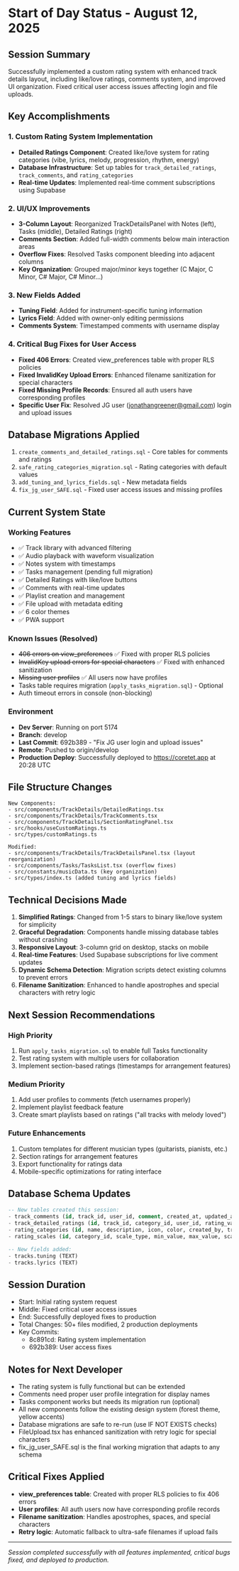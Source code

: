# Start of Day Status - August 12, 2025

## Session Summary
Successfully implemented a custom rating system with enhanced track details layout, including like/love ratings, comments system, and improved UI organization. Fixed critical user access issues affecting login and file uploads.

## Key Accomplishments

### 1. Custom Rating System Implementation
- **Detailed Ratings Component**: Created like/love system for rating categories (vibe, lyrics, melody, progression, rhythm, energy)
- **Database Infrastructure**: Set up tables for `track_detailed_ratings`, `track_comments`, and `rating_categories`
- **Real-time Updates**: Implemented real-time comment subscriptions using Supabase

### 2. UI/UX Improvements
- **3-Column Layout**: Reorganized TrackDetailsPanel with Notes (left), Tasks (middle), Detailed Ratings (right)
- **Comments Section**: Added full-width comments below main interaction areas
- **Overflow Fixes**: Resolved Tasks component bleeding into adjacent columns
- **Key Organization**: Grouped major/minor keys together (C Major, C Minor, C# Major, C# Minor...)

### 3. New Fields Added
- **Tuning Field**: Added for instrument-specific tuning information
- **Lyrics Field**: Added with owner-only editing permissions
- **Comments System**: Timestamped comments with username display

### 4. Critical Bug Fixes for User Access
- **Fixed 406 Errors**: Created view_preferences table with proper RLS policies
- **Fixed InvalidKey Upload Errors**: Enhanced filename sanitization for special characters
- **Fixed Missing Profile Records**: Ensured all auth users have corresponding profiles
- **Specific User Fix**: Resolved JG user (jonathangreener@gmail.com) login and upload issues

## Database Migrations Applied
1. `create_comments_and_detailed_ratings.sql` - Core tables for comments and ratings
2. `safe_rating_categories_migration.sql` - Rating categories with default values
3. `add_tuning_and_lyrics_fields.sql` - New metadata fields
4. `fix_jg_user_SAFE.sql` - Fixed user access issues and missing profiles

## Current System State

### Working Features
- ✅ Track library with advanced filtering
- ✅ Audio playback with waveform visualization
- ✅ Notes system with timestamps
- ✅ Tasks management (pending full migration)
- ✅ Detailed Ratings with like/love buttons
- ✅ Comments with real-time updates
- ✅ Playlist creation and management
- ✅ File upload with metadata editing
- ✅ 6 color themes
- ✅ PWA support

### Known Issues (Resolved)
- ~~406 errors on view_preferences~~ ✅ Fixed with proper RLS policies
- ~~InvalidKey upload errors for special characters~~ ✅ Fixed with enhanced sanitization
- ~~Missing user profiles~~ ✅ All users now have profiles
- Tasks table requires migration (`apply_tasks_migration.sql`) - Optional
- Auth timeout errors in console (non-blocking)

### Environment
- **Dev Server**: Running on port 5174
- **Branch**: develop
- **Last Commit**: 692b389 - "Fix JG user login and upload issues"
- **Remote**: Pushed to origin/develop
- **Production Deploy**: Successfully deployed to https://coretet.app at 20:28 UTC

## File Structure Changes
```
New Components:
- src/components/TrackDetails/DetailedRatings.tsx
- src/components/TrackDetails/TrackComments.tsx
- src/components/TrackDetails/SectionRatingPanel.tsx
- src/hooks/useCustomRatings.ts
- src/types/customRatings.ts

Modified:
- src/components/TrackDetails/TrackDetailsPanel.tsx (layout reorganization)
- src/components/Tasks/TasksList.tsx (overflow fixes)
- src/constants/musicData.ts (key organization)
- src/types/index.ts (added tuning and lyrics fields)
```

## Technical Decisions Made

1. **Simplified Ratings**: Changed from 1-5 stars to binary like/love system for simplicity
2. **Graceful Degradation**: Components handle missing database tables without crashing
3. **Responsive Layout**: 3-column grid on desktop, stacks on mobile
4. **Real-time Features**: Used Supabase subscriptions for live comment updates
5. **Dynamic Schema Detection**: Migration scripts detect existing columns to prevent errors
6. **Filename Sanitization**: Enhanced to handle apostrophes and special characters with retry logic

## Next Session Recommendations

### High Priority
1. Run `apply_tasks_migration.sql` to enable full Tasks functionality
2. Test rating system with multiple users for collaboration
3. Implement section-based ratings (timestamps for arrangement features)

### Medium Priority
1. Add user profiles to comments (fetch usernames properly)
2. Implement playlist feedback feature
3. Create smart playlists based on ratings ("all tracks with melody loved")

### Future Enhancements
1. Custom templates for different musician types (guitarists, pianists, etc.)
2. Section ratings for arrangement features
3. Export functionality for ratings data
4. Mobile-specific optimizations for rating interface

## Database Schema Updates
```sql
-- New tables created this session:
- track_comments (id, track_id, user_id, comment, created_at, updated_at)
- track_detailed_ratings (id, track_id, category_id, user_id, rating_value, notes, created_at, updated_at)
- rating_categories (id, name, description, icon, color, created_by, track_id, is_global, display_order)
- rating_scales (id, category_id, scale_type, min_value, max_value, scale_labels, default_value)

-- New fields added:
- tracks.tuning (TEXT)
- tracks.lyrics (TEXT)
```

## Session Duration
- Start: Initial rating system request  
- Middle: Fixed critical user access issues
- End: Successfully deployed fixes to production
- Total Changes: 50+ files modified, 2 production deployments
- Key Commits: 
  - 8c891cd: Rating system implementation
  - 692b389: User access fixes

## Notes for Next Developer
- The rating system is fully functional but can be extended
- Comments need proper user profile integration for display names
- Tasks component works but needs its migration run (optional)
- All new components follow the existing design system (forest theme, yellow accents)
- Database migrations are safe to re-run (use IF NOT EXISTS checks)
- FileUpload.tsx has enhanced sanitization with retry logic for special characters
- fix_jg_user_SAFE.sql is the final working migration that adapts to any schema

## Critical Fixes Applied
- **view_preferences table**: Created with proper RLS policies to fix 406 errors
- **User profiles**: All auth users now have corresponding profile records
- **Filename sanitization**: Handles apostrophes, spaces, and special characters
- **Retry logic**: Automatic fallback to ultra-safe filenames if upload fails

---

*Session completed successfully with all features implemented, critical bugs fixed, and deployed to production.*